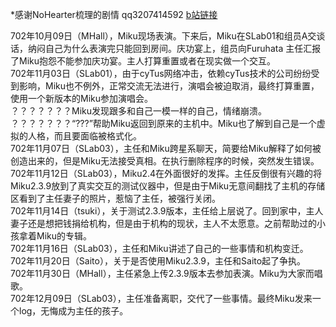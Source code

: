 \*感谢NoHearter梳理的剧情 qq3207414592 [b站链接](http://space.bilibili.com/17435569?share_medium=android&share_source=copy_link&bbid=LxstGCpOeBkuHSxINEg0UWMCMVJgUginfoc&ts=1548688570647)  

702年10月09日（MHall），Miku现场表演。下来后，Miku在SLab01和组员A交谈话，纳闷自己为什么表演完只能回到房间。庆功宴上，组员向Furuhata   主任汇报了Miku抱怨不能参加庆功宴。主人打算重置或者在现实做一个交互。  
702年11月03日（SLab01），由于cyTus网络冲击，依赖cyTus技术的公司纷纷受到影响，Miku也不例外，正常交流无法进行，演唱会被迫取消，最终打算重置，使用一个新版本的Miku参加演唱会。  
？？？？？？？Miku发现跟多和自己一模一样的自己，情绪崩溃。  
？？？？？？？“???”帮助Miku返回到原来的主机中。Miku也了解到自己是一个虚拟的人格，而且要面临被格式化。  
702年11月07日（SLab03），主任和Miku跨星系聊天，简要给Miku解释了如何被创造出来的，但是Miku无法接受真相。在执行删除程序的时候，突然发生错误。  
702年11月12日（SLab03），Miku2.4在外面很好的发挥。主任反倒很有兴趣的将Miku2.3.9放到了真实交互的测试仪器中，但是由于Miku无意间翻找了主机的存储区看到了主任妻子的照片，惹恼了主任，被强行关闭。  
702年11月14日（tsuki），关于测试2.3.9版本，主任给上层说了。回到家中，主人妻子还是想把钱捐给机构，但是由于机构的现状，主人不太愿意。之前帮助过的小孩拿着Miku的专辑。  
702年11月16日（SLab03），主任和Miku讲述了自己的一些事情和机构变迁。  
702年11月20日（Saito），关于是否使用Miku2.3.9，主任和Saito起了争执。  
702年11月30日（MHall），主任紧急上传2.3.9版本去参加表演。Miku为大家而唱歌。  
702年12月09日（SLab03），主任准备离职，交代了一些事情。最终Miku发来一个log，无悔成为主任的孩子。  
